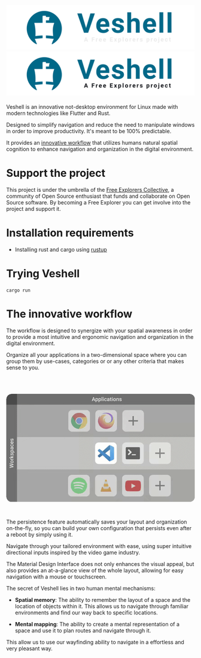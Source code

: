![Veshell](docs/assets/veshell_banner_dark.svg#gh-dark-mode-only)
![Veshell](docs/assets/veshell_banner_light.svg#gh-light-mode-only)
---

Veshell is an innovative not-desktop environment for Linux made with modern technologies like Flutter and Rust.

Designed to simplify navigation and reduce the need to manipulate windows in order to improve productivity. It's meant to be 100% predictable.

It provides an [innovative workflow](#the-innovative-workflow) that utilizes humans natural spatial cognition to enhance navigation and organization in the digital environment.

# Support the project
This project is under the umbrella of the [Free Explorers Collective](https://free-explorers.com), a community of Open Source enthusiast that funds and collaborate on Open Source software. 
By becoming a Free Explorer you can get involve into the project and support it.

# Installation requirements

- Installing rust and cargo using [rustup](https://rustup.rs/)

# Trying Veshell

```shell
cargo run
```

# The innovative workflow

The workflow is designed to synergize with your spatial awareness in order to provide a most intuitive and ergonomic navigation and organization in the digital environment.

Organize all your applications in a two-dimensional space where you can group them by use-cases, categories or or any other criteria that makes sense to you.

<br/>
<p align="center" valign="middle">
 <img align="center" valign="middle" src="./docs/assets/spatialisation.gif"
            alt="Spatialisation illustrated">
</p>
<br/>

The persistence feature automatically saves your layout and organization on-the-fly, so you can build your own configuration that persists even after a reboot by simply using it.

Navigate through your tailored environment with ease, using super intuitive directional inputs inspired by the video game industry.

The Material Design Interface does not only enhances the visual appeal, but also provides an at-a-glance view of the whole layout, allowing for easy navigation with a mouse or touchscreen.

The secret of Veshell lies in two human mental mechanisms:

- **Spatial memory**: The ability to remember the layout of a space and the location of objects within it. This allows us to navigate through familiar environments and find our way back to specific locations.

- **Mental mapping**: The ability to create a mental representation of a space and use it to plan routes and navigate through it.

This allow us to use our wayfinding ability to navigate in a effortless and very pleasant way.
